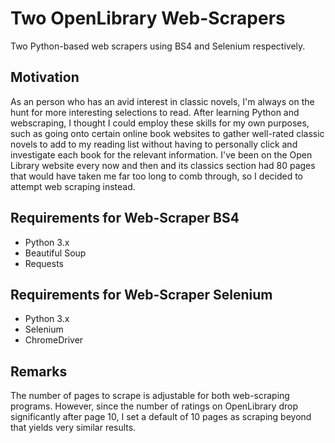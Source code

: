 # Two OpenLibrary Web-Scrapers

Two Python-based web scrapers using BS4 and Selenium respectively.

## Motivation
As an person who has an avid interest in classic novels, I'm always on the hunt for more interesting selections to read. After learning Python and webscraping, I thought I could employ these skills for my own purposes, such as going onto certain online book websites to gather well-rated classic novels to add to my reading list without having to personally click and investigate each book for the relevant information. I've been on the Open Library website every now and then and its classics section had 80 pages that would have taken me far too long to comb through, so I decided to attempt web scraping instead.

## Requirements for Web-Scraper BS4
- Python 3.x
- Beautiful Soup
- Requests

## Requirements for Web-Scraper Selenium
- Python 3.x
- Selenium
- ChromeDriver

## Remarks ##
The number of pages to scrape is adjustable for both web-scraping programs. However, since the number of ratings on OpenLibrary drop significantly after page 10, I set a default of 10 pages as scraping beyond that yields very similar results.

